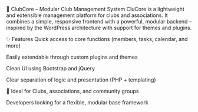 🧩 ClubCore – Modular Club Management System
CluCore is a lightweight and extensible management platform for clubs and associations. It combines a simple, responsive frontend with a powerful, modular backend – inspired by the WordPress architecture with support for themes and plugins.

✨ Features
Quick access to core functions (members, tasks, calendar, and more)

Easily extendable through custom plugins and themes

Clean UI using Bootstrap and jQuery

Clear separation of logic and presentation (PHP + templating)

🔧 Ideal for
Clubs, associations, and community groups

Developers looking for a flexible, modular base framework
